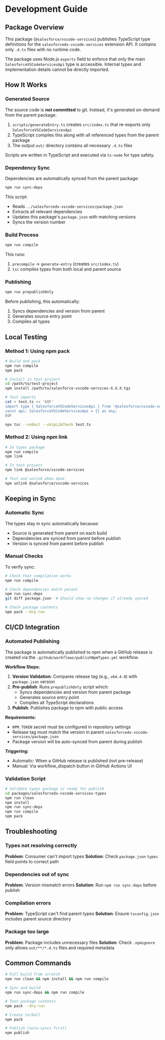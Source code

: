# Development Guide

## Package Overview

This package (`@salesforce/vscode-services`) publishes TypeScript type definitions for the `salesforcedx-vscode-services` extension API. It contains only `.d.ts` files with no runtime code.

The package uses Node.js `exports` field to enforce that only the main `SalesforceVSCodeServicesApi` type is accessible. Internal types and implementation details cannot be directly imported.

## How It Works

### Generated Source

The source code is **not committed** to git. Instead, it's generated on-demand from the parent package:

1. `scripts/generateEntry.ts` creates `src/index.ts` that re-exports only `SalesforceVSCodeServicesApi`
2. TypeScript compiles this along with all referenced types from the parent package
3. The output `out/` directory contains all necessary `.d.ts` files

Scripts are written in TypeScript and executed via `ts-node` for type safety.

### Dependency Sync

Dependencies are automatically synced from the parent package:

```bash
npm run sync-deps
```

This script:

- Reads `../salesforcedx-vscode-services/package.json`
- Extracts all relevant dependencies
- Updates this package's `package.json` with matching versions
- Syncs the version number

### Build Process

```bash
npm run compile
```

This runs:

1. `precompile` → `generate-entry` (creates `src/index.ts`)
2. `tsc` compiles types from both local and parent source

### Publishing

```bash
npm run prepublishOnly
```

Before publishing, this automatically:

1. Syncs dependencies and version from parent
2. Generates source entry point
3. Compiles all types

## Local Testing

### Method 1: Using npm pack

```bash
# Build and pack
npm run compile
npm pack

# Install in test project
cd /path/to/test-project
npm install /path/to/salesforce-vscode-services-X.X.X.tgz

# Test imports
cat > test.ts << 'EOF'
import type { SalesforceVSCodeServicesApi } from '@salesforce/vscode-services';
const api: SalesforceVSCodeServicesApi = {} as any;
EOF

npx tsc --noEmit --skipLibCheck test.ts
```

### Method 2: Using npm link

```bash
# In types package
npm run compile
npm link

# In test project
npm link @salesforce/vscode-services

# Test and unlink when done
npm unlink @salesforce/vscode-services
```

## Keeping in Sync

### Automatic Sync

The types stay in sync automatically because:

- Source is generated from parent on each build
- Dependencies are synced from parent before publish
- Version is synced from parent before publish

### Manual Checks

To verify sync:

```bash
# Check that compilation works
npm run compile

# Check dependencies match parent
npm run sync-deps
git diff package.json  # Should show no changes if already synced

# Check package contents
npm pack --dry-run
```

## CI/CD Integration

### Automated Publishing

The package is automatically published to npm when a GitHub release is created via the `.github/workflows/publishNpmTypes.yml` workflow.

**Workflow Steps:**

1. **Version Validation**: Compares release tag (e.g., `v64.4.0`) with `package.json` version
2. **Pre-publish**: Runs `prepublishOnly` script which:
   - Syncs dependencies and version from parent package
   - Generates source entry point
   - Compiles all TypeScript declarations
3. **Publish**: Publishes package to npm with public access

**Requirements:**

- `NPM_TOKEN` secret must be configured in repository settings
- Release tag must match the version in parent `salesforcedx-vscode-services/package.json`
- Package version will be auto-synced from parent during publish

**Triggering:**

- Automatic: When a GitHub release is published (not pre-release)
- Manual: Via workflow_dispatch button in GitHub Actions UI

### Validation Script

```bash
# Validate types package is ready for publish
cd packages/salesforcedx-vscode-services-types
npm run clean
npm install
npm run sync-deps
npm run compile
npm pack
```

## Troubleshooting

### Types not resolving correctly

**Problem**: Consumer can't import types
**Solution**: Check `package.json` `types` field points to correct path

### Dependencies out of sync

**Problem**: Version mismatch errors
**Solution**: Run `npm run sync-deps` before publish

### Compilation errors

**Problem**: TypeScript can't find parent types
**Solution**: Ensure `tsconfig.json` includes parent source directory

### Package too large

**Problem**: Package includes unnecessary files
**Solution**: Check `.npmignore` only allows `out/**/*.d.ts` files and required metadata

## Common Commands

```bash
# Full build from scratch
npm run clean && npm install && npm run compile

# Sync and build
npm run sync-deps && npm run compile

# Test package contents
npm pack --dry-run

# Create tarball
npm pack

# Publish (auto-syncs first)
npm publish
```
